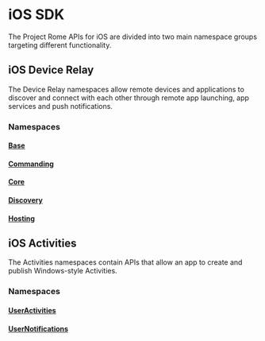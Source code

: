 # iOS SDK

The Project Rome APIs for iOS are divided into two main namespace groups targeting different functionality.

## iOS Device Relay

The Device Relay namespaces allow remote devices and applications to discover and connect with each other through remote app launching, app services and push notifications.

### Namespaces

#### [Base](relay/base/index.md)
#### [Commanding](relay/commanding/index.md)
#### [Core](relay/core/index.md)
#### [Discovery](relay/discovery/index.md)
#### [Hosting](relay/hosting/index.md)

## iOS Activities

The Activities namespaces contain APIs that allow an app to create and publish Windows-style Activities.

### Namespaces

#### [UserActivities](activities/useractivities/index.md)
#### [UserNotifications](activities/usernotifications/index.md)